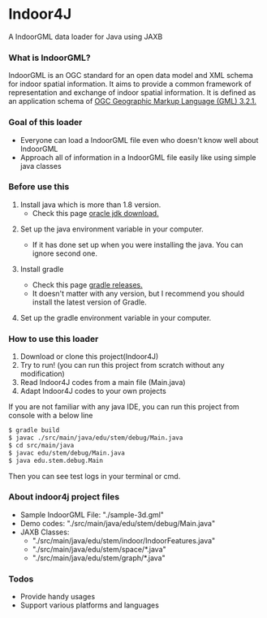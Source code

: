 # Indoor4J
A IndoorGML data loader for Java using JAXB


### What is IndoorGML?
IndoorGML is an OGC standard for an open data model and XML schema for indoor spatial information. It aims to provide a common framework of representation and exchange of indoor spatial information. It is defined as an application schema of [OGC Geographic Markup Language (GML) 3.2.1.][ogclink]

[ogclink]: http://portal.opengeospatial.org/files/?artifact_id=20509



### Goal of this loader
- Everyone can load a IndoorGML file even who doesn't know well about IndoorGML
- Approach all of information in a IndoorGML file easily like using simple java classes









### Before use this
1.  Install java which is more than 1.8 version.
      - Check this page [oracle jdk download.][jdk_download]

[jdk_download]: https://www.oracle.com/kr/java/technologies/javase-downloads.html

2.  Set up the java environment variable in your computer.
      - If it has done set up when you were installing the java. You can ignore second one.

3.  Install gradle
      - Check this page [gradle releases.][gralde_download]
      - It doesn't matter with any version, but I recommend you should install the latest version of Gradle.

[gralde_download]: https://gradle.org/releases/

4. Set up the gradle environment variable in your computer.
### How to use this loader

1. Download or clone this project(Indoor4J)
2. Try to run! (you can run this project from scratch without any modification)
3. Read Indoor4J codes from a main file (Main.java)
4. Adapt Indoor4J codes to your own projects

If you are not familiar with any java IDE, you can run this project from console with a below line

```sh
$ gradle build
$ javac ./src/main/java/edu/stem/debug/Main.java
$ cd src/main/java
$ javac edu/stem/debug/Main.java
$ java edu.stem.debug.Main
```

Then you can see test logs in your terminal or cmd.

<!-- 1. Download or clone this project
1. Try to run! (you can run this project from scratch without any modification)
2. Read Indoor4J codes from a main file (Main.java)
3. Adapt Indoor4J codes to your own projects

If you are not familiar with any java IDE, you can run this project from console with a below line
```sh
$ mvn exec:java -Dexec.mainClass=edu.pnu.stem.indoor4j.Main
``` -->


### About indoor4j project files
- Sample IndoorGML File: "./sample-3d.gml"
- Demo codes: "./src/main/java/edu/stem/debug/Main.java"
- JAXB Classes: 
  - "./src/main/java/edu/stem/indoor/IndoorFeatures.java"
  - "./src/main/java/edu/stem/space/*.java"
  - "./src/main/java/edu/stem/graph/*.java"


### Todos
- Provide handy usages
- Support various platforms and languages
